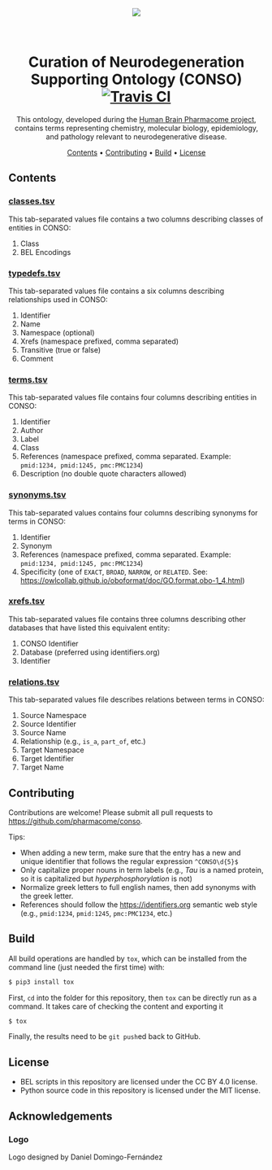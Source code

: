 <p align="center">
  <img src="https://docs.google.com/drawings/d/e/2PACX-1vTXUpnVo_W6vJOv2nx894YkZ8XAra1SksAgsWDgg2gya9sIldRaZd7JrXNFamZp2kCWQhYEM8S5fBvS/pub?w=434&amp;h=433">
</p>

<h1 align="center">
  <br>
  Curation of Neurodegeneration Supporting Ontology (CONSO)
  <a href="https://travis-ci.com/pharmacome/conso">
    <img src="https://travis-ci.com/pharmacome/conso.svg?branch=master"
         alt="Travis CI">
  </a>
  <br>
</h1>

<p align="center">
This ontology, developed during the <a href="https://pharmacome.github.io">Human Brain Pharmacome project</a>, 
contains terms representing chemistry, molecular biology, epidemiology, and pathology relevant to neurodegenerative 
disease.
</p>

<p align="center">
  <a href="#contents">Contents</a> •
  <a href="#contributing">Contributing</a> •
  <a href="#build">Build</a> •
  <a href="#license">License</a>
</p>

## Contents

### [classes.tsv](classes.tsv)

This tab-separated values file contains a two columns describing
classes of entities in CONSO:

1. Class
2. BEL Encodings

### [typedefs.tsv](typedefs.tsv)

This tab-separated values file contains a six columns describing
relationships used in CONSO:

1. Identifier
2. Name
3. Namespace (optional)
4. Xrefs (namespace prefixed, comma separated)
5. Transitive (true or false)
6. Comment

### [terms.tsv](terms.tsv)

This tab-separated values file contains four columns describing
entities in CONSO:

1. Identifier
2. Author
3. Label
4. Class
5. References (namespace prefixed, comma separated. Example: `pmid:1234, pmid:1245, pmc:PMC1234`)
6. Description (no double quote characters allowed)

### [synonyms.tsv](synonyms.tsv)

This tab-separated values contains four columns describing synonyms
for terms in CONSO:

1. Identifier
2. Synonym
3. References (namespace prefixed, comma separated. Example: `pmid:1234, pmid:1245, pmc:PMC1234`)
4. Specificity (one of ``EXACT``, ``BROAD``, ``NARROW``, or ``RELATED``.
   See: https://owlcollab.github.io/oboformat/doc/GO.format.obo-1_4.html)

### [xrefs.tsv](xrefs.tsv)

This tab-separated values file contains three columns describing
other databases that have listed this equivalent entity:

1. CONSO Identifier
2. Database (preferred using identifiers.org)
3. Identifier

### [relations.tsv](relations.tsv)

This tab-separated values file describes
relations between terms in CONSO:

1. Source Namespace
2. Source Identifier
3. Source Name
4. Relationship (e.g., ``is_a``, ``part_of``, etc.)
5. Target Namespace
6. Target Identifier
7. Target Name

## Contributing

Contributions are welcome! Please submit all pull requests to https://github.com/pharmacome/conso.

Tips:

- When adding a new term, make sure that the entry has a new and unique identifier that follows
  the regular expression `^CONSO\d{5}$`
- Only capitalize proper nouns in term labels (e.g., *Tau* is a named protein, so it is capitalized but 
  *hyperphosphorylation* is not)
- Normalize greek letters to full english names, then add synonyms with the greek letter.
- References should follow the https://identifiers.org semantic web style (e.g., `pmid:1234`, `pmid:1245`, 
  `pmc:PMC1234`, etc.)

## Build

All build operations are handled by `tox`, which can be installed from the command line (just needed the first time) 
with:

```bash
$ pip3 install tox
```

First, `cd` into the folder for this repository, then `tox` can be directly run as a command. It takes care of 
checking the content and exporting it

```bash
$ tox
```

Finally, the results need to be `git push`ed back to GitHub.

## License

- BEL scripts in this repository are licensed under the CC BY 4.0 license.
- Python source code in this repository is licensed under the MIT license.

## Acknowledgements

### Logo

Logo designed by Daniel Domingo-Fernández
